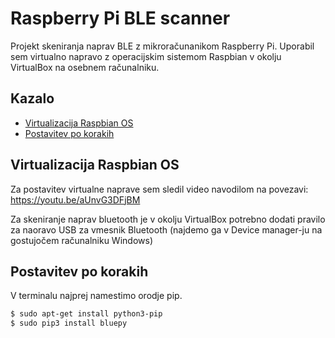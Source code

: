 # Raspberry Pi BLE scanner
Projekt skeniranja naprav BLE z mikroračunanikom Raspberry Pi. Uporabil sem virtualno napravo z operacijskim sistemom Raspbian v okolju VirtualBox na osebnem računalniku.

## Kazalo
- [Virtualizacija Raspbian OS](#VM)
- [Postavitev po korakih](#steps)


## Virtualizacija Raspbian OS <a name=VM></a>
Za postavitev virtualne naprave sem sledil video navodilom na povezavi: https://youtu.be/aUnvG3DFjBM

Za skeniranje naprav bluetooth je v okolju VirtualBox potrebno dodati pravilo za naoravo USB za vmesnik Bluetooth (najdemo ga v Device manager-ju na gostujočem računalniku Windows)

## Postavitev po korakih <a name=steps></a>
V terminalu najprej namestimo orodje pip.
```bash
$ sudo apt-get install python3-pip
$ sudo pip3 install bluepy
```
